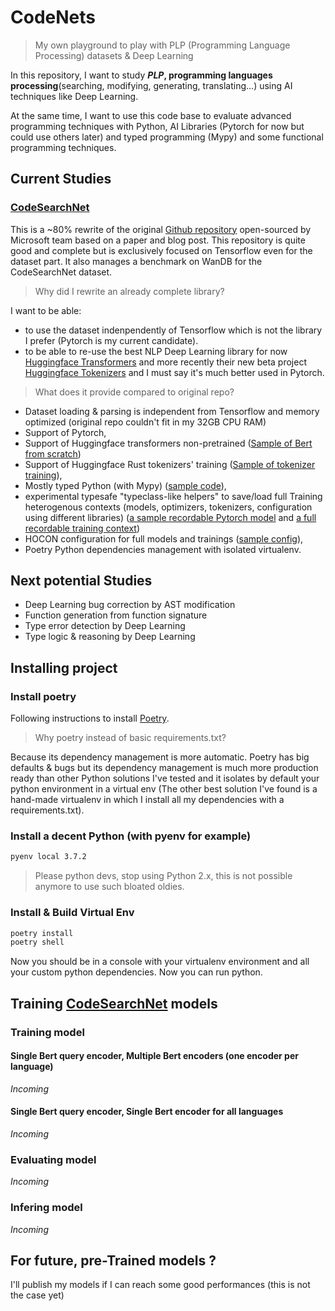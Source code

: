 # CodeNets

> My own playground to play with PLP (Programming Language Processing) datasets & Deep Learning

In this repository, I want to study **_PLP_, programming languages processing**(searching, modifying, generating, translating...) using AI techniques like Deep Learning.

At the same time, I want to use this code base to evaluate advanced programming techniques with Python, AI Libraries (Pytorch for now but could use others later) and typed programming (Mypy) and some functional programming techniques.

## Current Studies

### [CodeSearchNet](https://github.com/github/CodeSearchNet)

This is a ~80% rewrite of the original [Github repository](https://github.com/github/CodeSearchNet) open-sourced by Microsoft team based on a paper and blog post. This repository is quite good and complete but is exclusively focused on Tensorflow even for the dataset part. It also manages a benchmark on WanDB for the CodeSearchNet dataset.

> Why did I rewrite an already complete library?

I want to be able:

- to use the dataset indenpendently of Tensorflow which is not the library I prefer (Pytorch is my current candidate).
- to be able to re-use the best NLP Deep Learning library for now [Huggingface Transformers](https://github.com/huggingface/transformers) and more recently their new beta project [Huggingface Tokenizers](https://github.com/huggingface/tokenizers) and I must say it's much better used in Pytorch.

> What does it provide compared to original repo?

- Dataset loading & parsing is independent from Tensorflow and memory optimized (original repo couldn't fit in my 32GB CPU RAM)
- Support of Pytorch,
- Support of Huggingface transformers non-pretrained ([Sample of Bert from scratch](./codenets/codesearchnet/multi_branch_model.py#L103-L123))
- Support of Huggingface Rust tokenizers' training ([Sample of tokenizer training](./codenets/codesearchnet/tokenizer_recs.py#L425-L452)),
- Mostly typed Python (with Mypy) ([sample code](./codenets/codesearchnet/multi_branch_model.py)),
- experimental typesafe "typeclass-like helpers" to save/load full Training heterogenous contexts (models, optimizers, tokenizers, configuration using different libraries) ([a sample recordable Pytorch model](./codenets/codesearchnet/multi_branch_model.py#L31-L64) and [a full recordable training context](https://github.com/mandubian/codenets/blob/master/codenets/codesearchnet/multi_branch_model.py#L163-L265))
- HOCON configuration for full models and trainings ([sample config](./conf/default.conf)),
- Poetry Python dependencies management with isolated virtualenv.



## Next potential Studies

- Deep Learning bug correction by AST modification
- Function generation from function signature
- Type error detection by Deep Learning
- Type logic & reasoning by Deep Learning


## Installing project

### Install poetry

Following instructions to install [Poetry](https://python-poetry.org/docs/).

>Why poetry instead of basic requirements.txt?

Because its dependency management is more automatic. Poetry has big defaults & bugs but its dependency management is much more production ready than other Python solutions I've tested and it isolates by default your python environment in a virtual env (The other best solution I've found is a hand-made virtualenv in which I install all my dependencies with a requirements.txt).

### Install a decent Python (with pyenv for example)

```sh
pyenv local 3.7.2
```

> Please python devs, stop using Python 2.x, this is not possible anymore to use such bloated oldies.

### Install & Build Virtual Env

```sh
poetry install
poetry shell
```

Now you should be in a console with your virtualenv environment and all your custom python dependencies. Now you can run python.

## Training [CodeSearchNet](https://github.com/github/CodeSearchNet) models

### Training model

#### Single Bert query encoder, Multiple Bert encoders (one encoder per language)

_Incoming_

#### Single Bert query encoder, Single Bert encoder for all languages

_Incoming_

### Evaluating model

_Incoming_

### Infering model

_Incoming_

## For future, pre-Trained models ?

I'll publish my models if I can reach some good performances (this is not the case yet)
